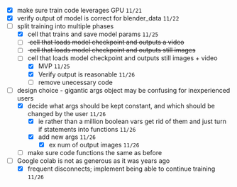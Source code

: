 - [x] make sure train code leverages GPU `11/21`
- [x] verify output of model is correct for blender_data `11/22`
- [ ] split training into multiple phases
  - [x] cell that trains and save model params `11/25` 
  - [ ] <del> cell that loads model checkpoint and outputs a video </del>
  - [ ] <del> cell that loads model checkpoint and outputs still images </del>
  - [ ] cell that loads model checkpoint and outputs still images + video  
    - [x] MVP `11/25`
    - [x] Verify output is reasonable `11/26`
    - [ ] remove unecessary code

- [ ] design choice - gigantic args object may be confusing for inexperienced users
  - [x] decide what args should be kept constant, and which should be changed by the user `11/26`
    - [x] ie rather than a million boolean vars get rid of them and just turn if statements into  functions `11/26`
    - [x] add new args `11/26`
      - [x] ex num of output images `11/26`
  - [ ] make sure code functions the same as before

- [ ] Google colab is not as generous as it was years ago
  - [x] frequent disconnects; implement being able to continue training `11/26`
